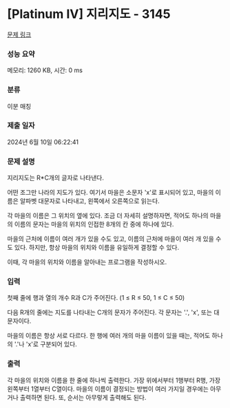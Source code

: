 # [Platinum IV] 지리지도 - 3145 

[문제 링크](https://www.acmicpc.net/problem/3145) 

### 성능 요약

메모리: 1260 KB, 시간: 0 ms

### 분류

이분 매칭

### 제출 일자

2024년 6월 10일 06:22:41

### 문제 설명

<p>지리지도는 R*C개의 글자로 나타낸다.</p>

<p>어떤 조그만 나라의 지도가 있다. 여기서 마을은 소문자 'x'로 표시되어 있고, 마을의 이름은 알파벳 대문자로 나타내고, 왼쪽에서 오른쪽으로 읽는다.</p>

<p>각 마을의 이름은 그 위치의 옆에 있다. 조금 더 자세히 설명하자면, 적어도 하나의 마을의 이름의 문자는 마을의 위치의 인접한 8개의 칸 중에 하나에 있다.</p>

<p>마을의 근처에 이름이 여러 개가 있을 수도 있고, 이름의 근처에 마을이 여러 개 있을 수도 있다. 하지만, 항상 마을의 위치와 이름을 유일하게 결정할 수 있다.</p>

<p>이때, 각 마을의 위치와 이름을 알아내는 프로그램을 작성하시오.</p>

### 입력 

 <p>첫째 줄에 행과 열의 개수 R과 C가 주어진다. (1 ≤ R ≤ 50, 1 ≤ C ≤ 50)</p>

<p>다음 R개의 줄에는 지도를 나타내는 C개의 문자가 주어진다. 각 문자는 '.', 'x', 또는 대문자이다.</p>

<p>마을의 이름은 항상 서로 다르다. 한 행에 여러 개의 마을 이름이 있을 때는, 적어도 하나의 '.'나 'x'로 구분되어 있다.</p>

### 출력 

 <p>각 마을의 위치와 이름을 한 줄에 하나씩 출력한다. 가장 위에서부터 1행부터 R행, 가장 왼쪽부터 1열부터 C열이다. 마을의 이름이 결정되는 방법이 여러 가지일 경우에는 아무거나 출력하면 된다. 또, 순서는 아무렇게 출력해도 된다.</p>

